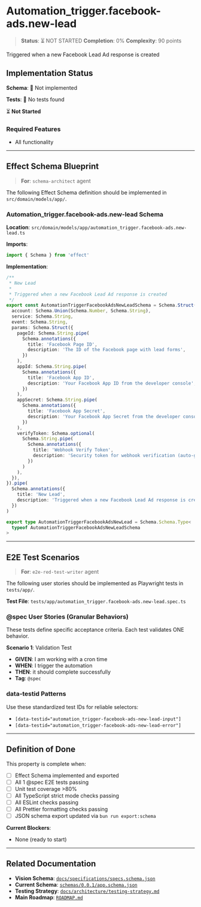 # Automation_trigger.facebook-ads.new-lead

> **Status**: ⏳ NOT STARTED
> **Completion**: 0%
> **Complexity**: 90 points

Triggered when a new Facebook Lead Ad response is created

## Implementation Status

**Schema**: 🔴 Not implemented

**Tests**: 🔴 No tests found

⏳ **Not Started**

### Required Features

- All functionality

---

## Effect Schema Blueprint

> **For**: `schema-architect` agent

The following Effect Schema definition should be implemented in `src/domain/models/app/`.

### Automation_trigger.facebook-ads.new-lead Schema

**Location**: `src/domain/models/app/automation_trigger.facebook-ads.new-lead.ts`

**Imports**:

```typescript
import { Schema } from 'effect'
```

**Implementation**:

```typescript
/**
 * New Lead
 *
 * Triggered when a new Facebook Lead Ad response is created
 */
export const AutomationTriggerFacebookAdsNewLeadSchema = Schema.Struct({
  account: Schema.Union(Schema.Number, Schema.String),
  service: Schema.String,
  event: Schema.String,
  params: Schema.Struct({
    pageId: Schema.String.pipe(
      Schema.annotations({
        title: 'Facebook Page ID',
        description: 'The ID of the Facebook page with lead forms',
      })
    ),
    appId: Schema.String.pipe(
      Schema.annotations({
        title: 'Facebook App ID',
        description: 'Your Facebook App ID from the developer console',
      })
    ),
    appSecret: Schema.String.pipe(
      Schema.annotations({
        title: 'Facebook App Secret',
        description: 'Your Facebook App Secret from the developer console',
      })
    ),
    verifyToken: Schema.optional(
      Schema.String.pipe(
        Schema.annotations({
          title: 'Webhook Verify Token',
          description: 'Security token for webhook verification (auto-generated if not provided)',
        })
      )
    ),
  }),
}).pipe(
  Schema.annotations({
    title: 'New Lead',
    description: 'Triggered when a new Facebook Lead Ad response is created',
  })
)

export type AutomationTriggerFacebookAdsNewLead = Schema.Schema.Type<
  typeof AutomationTriggerFacebookAdsNewLeadSchema
>
```

---

## E2E Test Scenarios

> **For**: `e2e-red-test-writer` agent

The following user stories should be implemented as Playwright tests in `tests/app/`.

**Test File**: `tests/app/automation_trigger.facebook-ads.new-lead.spec.ts`

### @spec User Stories (Granular Behaviors)

These tests define specific acceptance criteria. Each test validates ONE behavior.

**Scenario 1**: Validation Test

- **GIVEN**: I am working with a cron time
- **WHEN**: I trigger the automation
- **THEN**: it should complete successfully
- **Tag**: `@spec`

### data-testid Patterns

Use these standardized test IDs for reliable selectors:

- `[data-testid="automation_trigger-facebook-ads-new-lead-input"]`
- `[data-testid="automation_trigger-facebook-ads-new-lead-error"]`

---

## Definition of Done

This property is complete when:

- [ ] Effect Schema implemented and exported
- [ ] All 1 @spec E2E tests passing
- [ ] Unit test coverage >80%
- [ ] All TypeScript strict mode checks passing
- [ ] All ESLint checks passing
- [ ] All Prettier formatting checks passing
- [ ] JSON schema export updated via `bun run export:schema`

**Current Blockers**:

- None (ready to start)

---

## Related Documentation

- **Vision Schema**: [`docs/specifications/specs.schema.json`](../specs.schema.json)
- **Current Schema**: [`schemas/0.0.1/app.schema.json`](../../schemas/0.0.1/app.schema.json)
- **Testing Strategy**: [`docs/architecture/testing-strategy.md`](../../architecture/testing-strategy.md)
- **Main Roadmap**: [`ROADMAP.md`](../../../ROADMAP.md)
